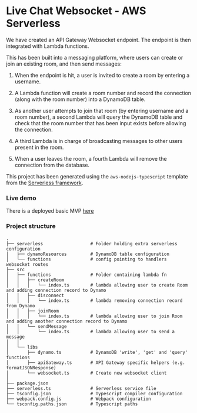 # Live Chat Websocket - AWS Serverless

We have created an API Gateway Websocket endpoint. The endpoint is then integrated with Lambda functions.

This has been built into a messaging platform, where users can create or join an existing room, and then send messages:

1. When the endpoint is hit, a user is invited to create a room by entering a username. 

2. A Lambda function will create a room number and record the connection (along with the room number) into a DynamoDB table.

3. As another user attempts to join that room (by entering username and a room number), a second Lambda will query the DynamoDB table and check that the room number that has been input exists before allowing the connection.

4. A third Lambda is in charge of broadcasting messages to other users present in the room.

5. When a user leaves the room, a fourth Lambda will remove the connection from the database.

This project has been generated using the `aws-nodejs-typescript` template from the [Serverless framework](https://www.serverless.com/).

### Live demo

There is a deployed basic MVP [here](https://ornate-dasik-ba5372.netlify.app/)

### Project structure
```
.
├── serverless                  # Folder holding extra serverless configuration
│   ├── dynamoResources         # DynamoDB table configuration 
│   └── functions               # config pointing to handlers websocket routes 
├── src
│   ├── functions               # Folder containing lambda fn 
│   │   ├── createRoom
│   │   │   └── index.ts        # lambda allowing user to create Room and adding connection record to Dynamo
│   │   ├── disconnect
│   │   │   └── index.ts        # lambda removing connection record from Dynamo
│   │   ├── joinRoom
│   │   │   └── index.ts        # lambda allowing user to join Room and adding another connection record to Dynamo
│   │   └── sendMessage
│   │       └── index.ts        # lambda allowing user to send a message 
│   │
│   └── libs                    
│       ├── dynamo.ts           # DynamoDB 'write', 'get' and 'query' functions
│       ├── apiGateway.ts       # API Gateway specific helpers (e.g. formatJSONResponse)
│       └── websocket.ts        # Create new websocket client
│
├── package.json
├── serverless.ts               # Serverless service file
├── tsconfig.json               # Typescript compiler configuration
├── webpack.config.js           # Webpack configuration
└── tsconfig.paths.json         # Typescript paths
```